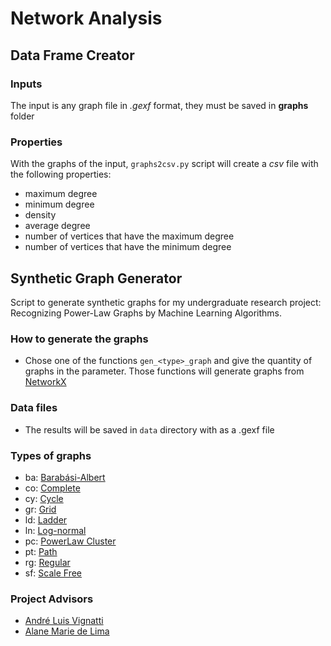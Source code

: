 # Network Analysis

## Data Frame Creator

### Inputs
The input is any graph file in *.gexf* format, they must be saved in **graphs** folder

### Properties
With the graphs of the input, `graphs2csv.py` script will create a *csv* file with the following properties:
* maximum degree
* minimum degree
* density
* average degree
* number of vertices that have the maximum degree
* number of vertices that have the minimum degree

## Synthetic Graph Generator

Script to generate synthetic graphs for my undergraduate research project: Recognizing Power-Law Graphs by Machine Learning Algorithms.

### How to generate the graphs
* Chose one of the functions `gen_<type>_graph` and give the quantity of graphs in the parameter. Those functions will generate graphs from [NetworkX](https://networkx.org/)

### Data files
* The results will be saved in `data` directory with as a .gexf file

### Types of graphs

* ba: [Barabási-Albert](https://networkx.org/documentation/stable/reference/generated/networkx.generators.random_graphs.barabasi_albert_graph.html)
* co: [Complete](https://networkx.org/documentation/stable/reference/generated/networkx.generators.classic.complete_graph.html#networkx.generators.classic.complete_graph)
* cy: [Cycle](https://networkx.org/documentation/stable/reference/generated/networkx.generators.classic.cycle_graph.html#networkx.generators.classic.cycle_graph)
* gr: [Grid](https://networkx.org/documentation/stable/reference/generated/networkx.generators.lattice.grid_graph.html#networkx.generators.lattice.grid_graph)
* ld: [Ladder](https://networkx.org/documentation/stable/reference/generated/networkx.generators.classic.circular_ladder_graph.html#networkx.generators.classic.circular_ladder_graph)
* ln: [Log-normal](https://en.wikipedia.org/wiki/Log-normal_distribution)
* pc: [PowerLaw Cluster](https://networkx.org/documentation/stable/reference/generated/networkx.generators.random_graphs.powerlaw_cluster_graph.html#networkx.generators.random_graphs.powerlaw_cluster_graph)
* pt: [Path](https://networkx.org/documentation/stable/reference/generated/networkx.generators.classic.path_graph.html#networkx.generators.classic.path_graph)
* rg: [Regular](https://networkx.org/documentation/stable/reference/generated/networkx.generators.random_graphs.random_regular_graph.html#networkx.generators.random_graphs.random_regular_graph)
* sf: [Scale Free](https://networkx.org/documentation/stable/reference/generated/networkx.generators.directed.scale_free_graph.html#networkx.generators.directed.scale_free_graph)

### Project Advisors
* [André Luis Vignatti](https://www.inf.ufpr.br/vignatti/)
* [Alane Marie de Lima](https://www.inf.ufpr.br/amlima/)
